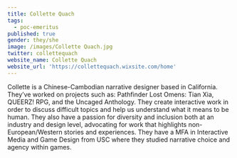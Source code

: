 ```yaml
---
title: Collette Quach
tags:
  - poc-emeritus
published: true
gender: they/she
image: /images/Collette Quach.jpg
twitter: collettequach
website_name: Collette Quach
website_url: 'https://collettequach.wixsite.com/home'
---
```


Collette is a Chinese-Cambodian narrative designer based in California. They’ve worked on projects such as: Pathfinder Lost Omens: Tian Xia, QUEERZ! RPG, and the Uncaged Anthology. They create interactive work in order to discuss difficult topics and help us understand what it means to be human. They also have a passion for diversity and inclusion both at an industry and design level, advocating for work that highlights non-European/Western stories and experiences. They have a MFA in Interactive Media and Game Design from USC where they studied narrative choice and agency within games.
